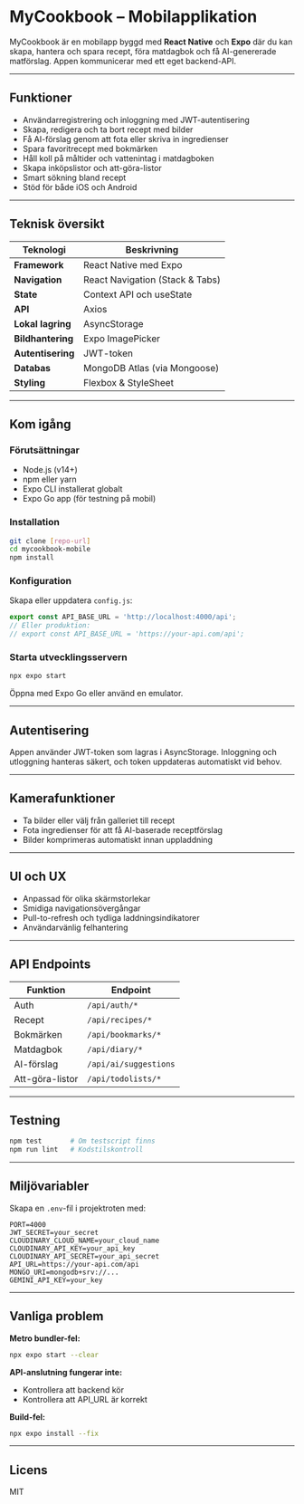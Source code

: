 # MyCookbook – Mobilapplikation

MyCookbook är en mobilapp byggd med **React Native** och **Expo** där du kan skapa, hantera och spara recept, föra matdagbok och få AI-genererade matförslag. Appen kommunicerar med ett eget backend-API.

---

## Funktioner

- Användarregistrering och inloggning med JWT-autentisering
- Skapa, redigera och ta bort recept med bilder
- Få AI-förslag genom att fota eller skriva in ingredienser
- Spara favoritrecept med bokmärken
- Håll koll på måltider och vattenintag i matdagboken
- Skapa inköpslistor och att-göra-listor
- Smart sökning bland recept
- Stöd för både iOS och Android

---

## Teknisk översikt

| Teknologi         | Beskrivning                          |
|-------------------|--------------------------------------|
| **Framework**     | React Native med Expo                |
| **Navigation**    | React Navigation (Stack & Tabs)      |
| **State**         | Context API och useState             |
| **API**           | Axios                                |
| **Lokal lagring** | AsyncStorage                         |
| **Bildhantering** | Expo ImagePicker                     |
| **Autentisering** | JWT-token                            |
| **Databas**       | MongoDB Atlas (via Mongoose)         |
| **Styling**       | Flexbox & StyleSheet                 |
---

## Kom igång

### Förutsättningar

- Node.js (v14+)
- npm eller yarn
- Expo CLI installerat globalt
- Expo Go app (för testning på mobil)

### Installation

```bash
git clone [repo-url]
cd mycookbook-mobile
npm install
```

### Konfiguration

Skapa eller uppdatera `config.js`:

```js
export const API_BASE_URL = 'http://localhost:4000/api';
// Eller produktion:
// export const API_BASE_URL = 'https://your-api.com/api';
```

### Starta utvecklingsservern

```bash
npx expo start
```

Öppna med Expo Go eller använd en emulator.

---

## Autentisering

Appen använder JWT-token som lagras i AsyncStorage. Inloggning och utloggning hanteras säkert, och token uppdateras automatiskt vid behov.

---

## Kamerafunktioner

- Ta bilder eller välj från galleriet till recept
- Fota ingredienser för att få AI-baserade receptförslag
- Bilder komprimeras automatiskt innan uppladdning

---

## UI och UX

- Anpassad för olika skärmstorlekar
- Smidiga navigationsövergångar
- Pull-to-refresh och tydliga laddningsindikatorer
- Användarvänlig felhantering

---

## API Endpoints

| Funktion       | Endpoint                     |
|----------------|------------------------------|
| Auth           | `/api/auth/*`                |
| Recept         | `/api/recipes/*`             |
| Bokmärken      | `/api/bookmarks/*`           |
| Matdagbok      | `/api/diary/*`               |
| AI-förslag     | `/api/ai/suggestions`        |
| Att-göra-listor| `/api/todolists/*`           |

---

## Testning

```bash
npm test       # Om testscript finns
npm run lint   # Kodstilskontroll
```

---

## Miljövariabler

Skapa en `.env`-fil i projektroten med:

```env
PORT=4000
JWT_SECRET=your_secret
CLOUDINARY_CLOUD_NAME=your_cloud_name
CLOUDINARY_API_KEY=your_api_key
CLOUDINARY_API_SECRET=your_api_secret
API_URL=https://your-api.com/api
MONGO_URI=mongodb+srv://...
GEMINI_API_KEY=your_key
```

---

## Vanliga problem

**Metro bundler-fel:**
```bash
npx expo start --clear
```

**API-anslutning fungerar inte:**
- Kontrollera att backend kör
- Kontrollera att API_URL är korrekt

**Build-fel:**
```bash
npx expo install --fix
```
---

## Licens

MIT
